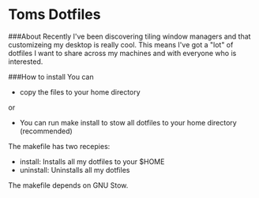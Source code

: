 Toms Dotfiles
=============

###About
Recently I've been discovering tiling window managers and that customizeing my desktop is really cool.
This means I've got a "lot" of dotfiles I want to share across my machines and with everyone who is interested.

###How to install
You can
 - copy the files to your home directory

or 
 - You can run make install to stow all dotfiles to your home directory (recommended)

The makefile has two recepies:
 - install: Installs all my dotfiles to your $HOME
 - uninstall: Uninstalls all my dotfiles

The makefile depends on GNU Stow.

